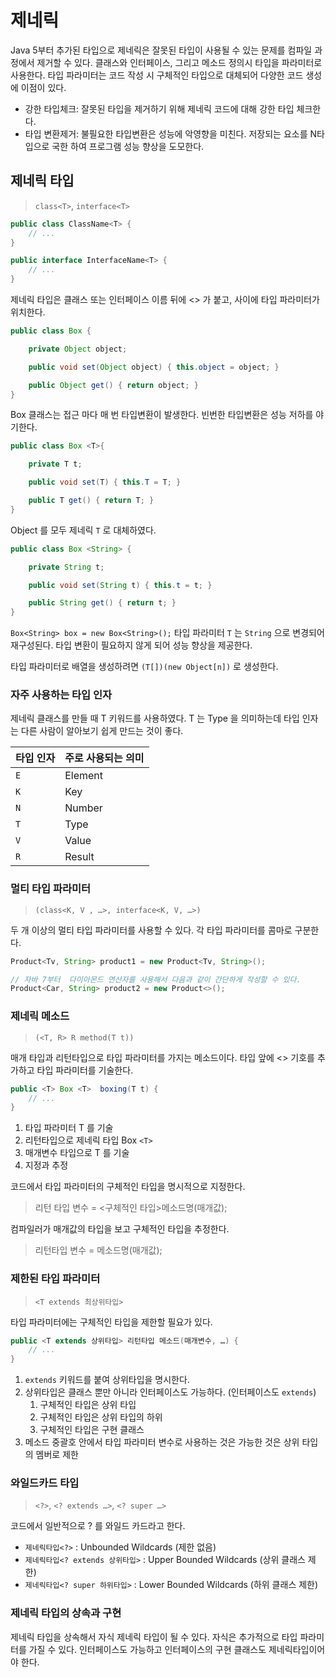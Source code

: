 # 제네릭

Java 5부터 추가된 타입으로 제네릭은 잘못된 타입이 사용될 수 있는 문제를 컴파일 과정에서 제거할 수 있다. 클래스와 인터페이스, 그리고 메소드 정의시 타입을 파라미터로 사용한다. 타입 파라미터는 코드 작성 시 구체적인 타입으로 대체되어 다양한 코드 생성에 이점이 있다.

- 강한 타입체크: 잘못된 타입을 제거하기 위해 제네릭 코드에 대해 강한 타입 체크한다.
- 타입 변환제거: 불필요한 타입변환은 성능에 악영향을 미친다. 저장되는 요소를 N타입으로 국한 하여 프로그램 성능 향상을 도모한다.

## 제네릭 타입

> `class<T>`, `interface<T>`

```java
public class ClassName<T> { 
    // ...
}

public interface InterfaceName<T> { 
    // ...
}
```

제네릭 타입은 클래스 또는 인터페이스 이름 뒤에 <> 가 붙고, 사이에 타입 파라미터가 위치한다.

```java
public class Box {

    private Object object;

    public void set(Object object) { this.object = object; }

    public Object get() { return object; }
}
```

Box 클래스는 접근 마다 매 번 타입변환이 발생한다. 빈번한 타입변환은 성능 저하를 야기한다.

```java
public class Box <T>{

    private T t;

    public void set(T) { this.T = T; }

    public T get() { return T; }
}
```

Object 를 모두 제네릭 `T` 로 대체하였다.

```java
public class Box <String> {

    private String t;

    public void set(String t) { this.t = t; }

    public String get() { return t; }
}
```

`Box<String> box = new Box<String>();` 타입 파라미터 `T` 는 `String` 으로 변경되어 재구성된다. 타입 변환이 필요하지 않게 되어 성능 향상을 제공한다.

타입 파라미터로 배열을 생성하려면 `(T[])(new Object[n])` 로 생성한다.

### 자주 사용하는 타입 인자

제네릭 클래스를 만들 때 T 키워드를 사용하였다. T 는 Type 을 의미하는데 타입 인자는 다른 사람이 알아보기 쉽게 만드는 것이 좋다.

| 타입 인자 | 주로 사용되는 의미|
| --- | --- |
| `E` | Element |
| `K` | Key |
| `N` | Number |
| `T` | Type |
| `V` | Value |
| `R` | Result |

### 멀티 타입 파라미터

> `(class<K, V , …>, interface<K, V, …>)`

두 개 이상의 멀티 타입 파라미터를 사용할 수 있다. 각 타입 파라미터를 콤마로 구분한다.

```java
Product<Tv, String> product1 = new Product<Tv, String>();

// 자바 7부터  다이아몬드 연산자를 사용해서 다음과 같이 간단하게 작성할 수 있다.
Product<Car, String> product2 = new Product<>();
```

### 제네릭 메소드

> `(<T, R> R method(T t))`

매개 타입과 리턴타입으로 타입 파라미터를 가지는 메소드이다. 타입 앞에 <> 기호를 추가하고 타입 파라미터를 기술한다.

```java
public <T> Box <T>  boxing(T t) {
    // ... 
}
```

1. 타입 파라미터 T 를 기술
2. 리턴타입으로 제네릭 타입 Box `<T>`
3. 매개변수 타입으로 T 를 기술
4. 지정과 추정

코드에서 타입 파라미터의 구체적인 타입을 명시적으로 지정한다.

> 리턴 타입 변수 = <구체적인 타입>메소드명(매개값);

컴파일러가 매개값의 타입을 보고 구체적인 타입을 추정한다.

> 리턴타입 변수 = 메소드명(매개값);

### 제한된 타입 파라미터

> `<T extends 최상위타입>`

타입 파라미터에는 구체적인 타입을 제한할 필요가 있다.

```java
public <T extends 상위타입> 리턴타입 메소드(매개변수, …) { 
    // ...
}
```

1. `extends` 키워드를 붙여 상위타입을 명시한다.
2. 상위타입은 클래스 뿐만 아니라 인터페이스도 가능하다. (인터페이스도 `extends`)
    1. 구체적인 타입은 상위 타입
    2. 구체적인 타입은 상위 타입의 하위
    3. 구체적인 타입은 구현 클래스
3. 메소드 중괄호 안에서 타입 파라미터 변수로 사용하는 것은 가능한 것은 상위 타입의 멤버로 제한

### 와일드카드 타입

> `<?>`, `<? extends …>`, `<? super …>`

코드에서 일반적으로 ? 를 와일드 카드라고 한다.

- `제네릭타입<?>` : Unbounded Wildcards (제한 없음)
- `제네릭타입<? extends 상위타입>` : Upper Bounded Wildcards (상위 클래스 제한)
- `제네릭타입<? super 하위타입>` : Lower Bounded Wildcards (하위 클래스 제한)

### 제네릭 타입의 상속과 구현

제네릭 타입을 상속해서 자식 제네릭 타입이 될 수 있다. 자식은 추가적으로 타입 파라미터를 가질 수 있다. 인터페이스도 가능하고 인터페이스의 구현 클래스도 제네릭타입이어야 한다.
